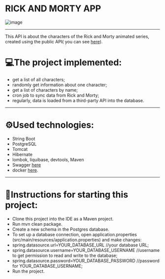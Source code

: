 # RICK AND MORTY APP

![image](https://user-images.githubusercontent.com/106925734/212967793-d8cc6270-c074-4f62-a30e-0b7ebcb8b7e3.png)


____________________________________________________________
This API is about the characters of the Rick and Morty animated series, created using the public API( you can see [here](https://rickandmortyapi.com/documentation/)). 
# 💻The project implemented:
* get a list of all characters;
* randomly get information about one character;
* get a list of characters by name;
* cron job to sync data from Rick and Morty;
* regularly, data is loaded from a third-party API into the database.
__________________________________________________________________
# ⚙️Used technologies:
* String Boot
* PostgreSQL
* Tomcat
* Hibernate
* lombok, liquibase, devtools, Maven
* Swagger [here](http://localhost:8080/swagger-ui/#/)
* docker [here](https://hub.docker.com/repository/docker/alinanik/rick_and_morty-app/tags?page=1&ordering=last_updated).
_________________________________________________________
 # 📎Instructions for starting this project:

* Clone this project into the IDE as a Maven project.
* Run mvn clean package.
* Create a new schema in the Postgres database.
* To set up a database connection, open application.properties (src/main/resources/application.properties) and make changes: 
* spring.datasource.url=YOUR_DATABASE_URL //your database URL; 
* spring.datasource.username=YOUR_DATABASE_USERNAME //username to get permission to read and write to the database;
* spring.datasource.password=YOUR_DATABASE_PASSWORD //password for YOUR_DATABASE_USERNAME;
* Run the project.
